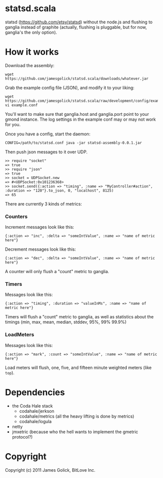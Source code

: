 statsd.scala
============

statsd (https://github.com/etsy/statsd) without the node.js and flushing to ganglia instead of graphite (actually, flushing is pluggable, but for now, ganglia's the only option).

# How it works

Download the assembly:
    
    wget https://github.com/jamesgolick/statsd.scala/downloads/whatever.jar

Grab the example config file (JSON), and modify it to your liking:
    
    wget https://github.com/jamesgolick/statsd.scala/raw/development/config/example.conf
    vi example.conf

You'll want to make sure that ganglia.host and ganglia.port point to your gmond instance. The log settings in the example conf may or may not work for you.

Once you have a config, start the daemon:

    CONFIG=/path/to/statsd.conf java -jar statsd-assembly-0.0.1.jar

Then push json messages to it over UDP.

    >> require "socket"
    => true
    >> require "json"
    => true
    >> socket = UDPSocket.new 
    => #<UDPSocket:0x101236368>
    >> socket.send({:action => "timing", :name => "MyController#action", :duration => "120"}.to_json, 0, "localhost", 8125)
    => 65

There are currently 3 kinds of metrics:

### Counters

Increment messages look like this:

    {:action => "inc", :delta => "someIntValue", :name => "name of metric here"}

Decrement messages look like this:

    {:action => "dec", :delta => "someIntValue", :name => "name of metric here"}

A counter will only flush a "count" metric to ganglia.

### Timers

Messages look like this:

    {:action => "timing", :duration => "valueInMs", :name => "name of metric here"}

Timers will flush a "count" metric to ganglia, as well as statistics about the timings (min, max, mean, median, stddev, 95%, 99% 99.9%)

### LoadMeters

Messages look like this:

    {:action => "mark", :count => "someIntValue", :name => "name of metric here"}

Load meters will flush, one, five, and fifteen minute weighted meters (like `top`).


# Dependencies

* the Coda Hale stack
  * codahale/jerkson
  * codahale/metrics (all the heavy lifting is done by metrics)
  * codahale/logula
* netty
* jmxetric (because who the hell wants to implement the gmetric protocol?)

# Copyright

Copyright (c) 2011 James Golick, BitLove Inc.
